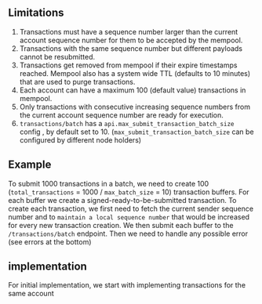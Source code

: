 ## Limitations

1. Transactions must have a sequence number larger than the current account sequence number for them to be accepted by the mempool.
2. Transactions with the same sequence number but different payloads cannot be resubmitted.
3. Transactions get removed from mempool if their expire timestamps reached. Mempool also has a system wide TTL (defaults to 10 minutes) that are used to purge transactions.
4. Each account can have a maximum 100 (default value) transactions in mempool.
5. Only transactions with consecutive increasing sequence numbers from the current account sequence number are ready for execution.
6. `transactions/batch` has a `api.max_submit_transaction_batch_size` config , by default set to 10. (`max_submit_transaction_batch_size` can be configured by different node holders)

## Example

To submit 1000 transactions in a batch, we need to create 100 (`total_transactions` = 1000 / `max_batch_size` = 10) transaction buffers.
For each buffer we create a signed-ready-to-be-submitted transaction.
To create each transaction, we first need to fetch the current sender sequence number and to `maintain a local sequence number` that would be increased for every new transaction creation.
We then submit each buffer to the `/transactions/batch` endpoint.
Then we need to handle any possible error (see errors at the bottom)

## implementation

For initial implementation, we start with implementing transactions for the same account
